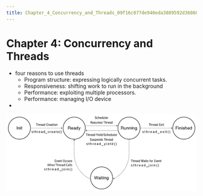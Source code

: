 ```yaml
---
title: Chapter_4_Concurrency_and_Threads_09f16c077de940eda3889592d368607f
---
```


# Chapter 4: Concurrency and Threads

- four reasons to use threads
    - Program structure: expressing logically concurrent tasks.
    - Responsiveness: shifting work to run in the background
    - Performance: exploiting multiple processors.
    - Performance: managing I/O device
- 

![Chapter%204%20Concurrency%20and%20Threads%2009f16c077de940eda3889592d368607f/Untitled.png](assets/2022-05-02_11-10-07.png)